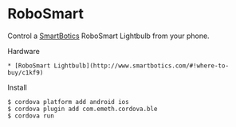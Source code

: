# RoboSmart

Control a [SmartBotics](http://www.smartbotics.com/) RoboSmart Lightbulb from your phone.

Hardware

    * [RoboSmart Lightbulb](http://www.smartbotics.com/#!where-to-buy/c1kf9)
    
Install

    $ cordova platform add android ios
    $ cordova plugin add com.emeth.cordova.ble
    $ cordova run
    

